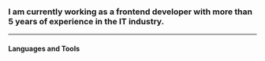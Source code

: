 ### I am currently working as a frontend developer with more than 5 years of experience in the IT industry.
---
#### Languages and Tools


